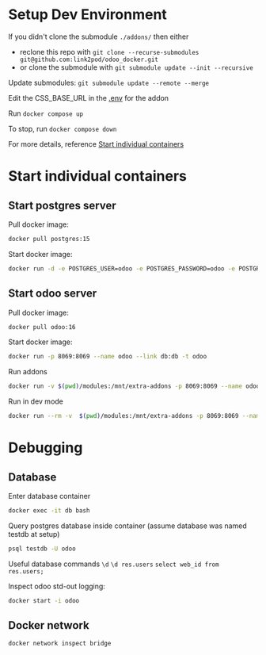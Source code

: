 # Setup Dev Environment
If you didn't clone the submodule `./addons/` then either 
- reclone this repo with  `git clone --recurse-submodules git@github.com:link2pod/odoo_docker.git`
- or clone the submodule with `git submodule update --init --recursive`

Update submodules: `git submodule update --remote --merge`

Edit the CSS_BASE_URL in the [.env](https://github.com/link2pod/odoo_addons/blob/3d8bd734df107aed64be3d6846866d538925c43d/solid/controllers/auth_signup_home.py#L66) for the addon

Run `docker compose up`

To stop, run `docker compose down`

For more details, reference [Start individual containers](#start-individual-containers)

# Start individual containers
## Start postgres server
Pull docker image: 
```bash
docker pull postgres:15
``` 
Start docker image: 
```bash
docker run -d -e POSTGRES_USER=odoo -e POSTGRES_PASSWORD=odoo -e POSTGRES_DB=postgres --name db postgres:15
```
## Start odoo server
Pull docker image: 
```bash
docker pull odoo:16 
``` 
Start docker image: 
```bash
docker run -p 8069:8069 --name odoo --link db:db -t odoo
```

Run addons 
```bash
docker run -v $(pwd)/modules:/mnt/extra-addons -p 8069:8069 --name odoo --link db:db -t odoo
```

Run in dev mode 
```bash
docker run --rm -v  $(pwd)/modules:/mnt/extra-addons -p 8069:8069 --name odoo --link db:db -t odoo --dev=all
```

# Debugging 
## Database
Enter database container
```bash
docker exec -it db bash 
```
Query postgres database inside container (assume database was named testdb at setup)
```bash 
psql testdb -U odoo 
```
Useful database commands 
`\d` `\d res.users` `select web_id from res.users;`

Inspect odoo std-out logging: 
```bash
docker start -i odoo
```
## Docker network 
```bash 
docker network inspect bridge
```



